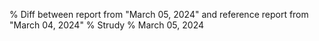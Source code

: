 % Diff between report from "March 05, 2024" and reference report from "March 04, 2024"
% Strudy
% March 05, 2024


